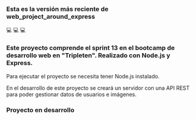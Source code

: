 ### Esta es la versión más reciente de web_project_around_express

💻 💻 💻

### Este proyecto comprende el sprint 13 en el bootcamp de desarrollo web en "Tripleten". Realizado con Node.js y Express.

Para ejecutar el proyecto se necesita tener Node.js instalado.

En el desarrollo de este proyecto se creará un servidor con una API REST para poder gestionar datos de usuarios e imágenes.

### Proyecto en desarrollo
